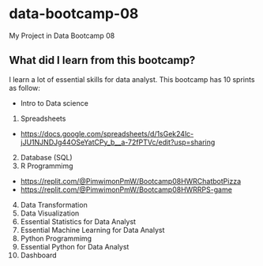 # data-bootcamp-08
My Project in Data Bootcamp 08

## What did I learn from this bootcamp?

I learn a lot of essential skills for data analyst. This bootcamp has 10 sprints as follow:

- Intro to Data science
1) Spreadsheets
- https://docs.google.com/spreadsheets/d/1sGek24lc-jJU1NJNDJg44OSeYatCPy_b__a-72fPTVc/edit?usp=sharing
2) Database (SQL)
3) R Programmimg
- https://replit.com/@PimwimonPmW/Bootcamp08HWRChatbotPizza
- https://replit.com/@PimwimonPmW/Bootcamp08HWRRPS-game
4) Data Transformation
5) Data Visualization
6) Essential Statistics for Data Analyst
7) Essential Machine Learning for Data Analyst
8) Python Programmimg
9) Essential Python for Data Analyst
0) Dashboard
